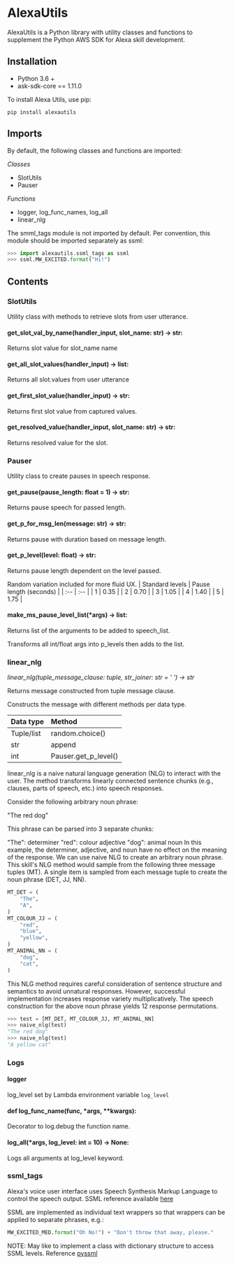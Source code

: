 # AlexaUtils

AlexaUtils is a Python library with utility classes and functions to supplement the Python AWS SDK for Alexa skill development. 


## Installation
- Python 3.6 +
- ask-sdk-core == 1.11.0

To install Alexa Utils, use pip:
```
pip install alexautils
```


## Imports
By default, the following classes and functions are imported:

_Classes_
- SlotUtils
- Pauser

_Functions_
- logger, log_func_names, log_all
- linear_nlg

The smml_tags module is not imported by default. 
Per convention, this module should be imported separately as ssml:
```python
>>> import alexautils.ssml_tags as ssml
>>> ssml.MW_EXCITED.format("Hi!")
```


## Contents


### SlotUtils
Utility class with methods to retrieve slots from user utterance.

#### get_slot_val_by_name(handler_input, slot_name: str) -> str:

Returns slot value for slot_name name

#### get_all_slot_values(handler_input) -> list:

Returns all slot.values from user utterance

#### get_first_slot_value(handler_input) -> str:

Returns first slot value from captured values.

#### get_resolved_value(handler_input, slot_name: str) -> str:

Returns resolved value for the slot.


### Pauser
Utility class to create pauses in speech response.

#### get_pause(pause_length: float = 1) -> str:

Returns pause speech for passed length.

#### get_p_for_msg_len(message: str) -> str:

Returns pause with duration based on message length.

#### get_p_level(level: float) -> str:

Returns pause length dependent on the level passed.
 
Random variation included for more fluid UX.
| Standard levels   |   Pause length (seconds) |
| :-- | :-- |
|   1   |   0.35    |
|   2   |   0.70    |
|   3   |   1.05    |
|   4   |   1.40    |
|   5   |   1.75    |


#### make_ms_pause_level_list(*args) -> list:

Returns list of the arguments to be added to speech_list.

Transforms all int/float args into p_levels then adds to the list.


### linear_nlg
*linear_nlg(tuple_message_clause: tuple, str_joiner: str = ' ') -> str*

Returns message constructed from tuple message clause.
 
Constructs the message with different methods per data type.

|   Data type   |   Method |
| :- | :- |
|   Tuple/list  |   random.choice() | 
|   str |   append  |
|   int |   Pauser.get_p_level()    |


linear_nlg is a naive natural language generation (NLG) to interact with the user. 
The method transforms linearly connected sentence chunks (e.g., clauses, parts of speech, etc.) into speech responses.

Consider the following arbitrary noun phrase:

"The red dog"

This phrase can be parsed into 3 separate chunks:

"The": determiner
"red": colour adjective
"dog": animal noun
In this example, the determiner, adjective, and noun have no effect on the meaning of the response. 
We can use naive NLG to create an arbitrary noun phrase. This skill's NLG method would sample from the following three message tuples (MT). 
A single item is sampled from each message tuple to create the noun phrase (DET, JJ, NN).

```python
MT_DET = (
    "The",
    "A",
)
MT_COLOUR_JJ = (
    "red",
    "blue",
    "yellow",
)
MT_ANIMAL_NN = (
    "dog",
    "cat",
)
```

This NLG method requires careful consideration of sentence structure and semantics to avoid unnatural responses. 
However, successful implementation increases response variety multiplicatively. 
The speech construction for the above noun phrase yields 12 response permutations.

```python
>>> test = [MT_DET, MT_COLOUR_JJ, MT_ANIMAL_NN]
>>> naive_nlg(test)
"The red dog"
>>> naive_nlg(test)
"A yellow cat"
```


### Logs
#### logger

log_level set by Lambda environment variable `log_level`

#### def log_func_name(func, *args, **kwargs):

Decorator to log.debug the function name.

#### log_all(*args, log_level: int = 10) -> None:

Logs all arguments at log_level keyword.

### ssml_tags
Alexa's voice user interface uses Speech Synthesis Markup Language to control the speech output. SSML reference available [here](https://developer.amazon.com/en-US/docs/alexa/custom-skills/speech-synthesis-markup-language-ssml-reference.html)

SSML are implemented as individual text wrappers so that wrappers can be applied to separate phrases, e.g.:

```python
MW_EXCITED_MED.format("Oh No!") + "Don't throw that away, please."
```

NOTE:
May like to implement a class with dictionary structure to access SSML levels.
Reference [pyssml](https://github.com/sumsted/pyssml/blob/master/pyssml/PySSML.py)


